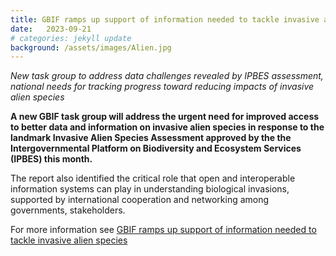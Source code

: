 ```yaml
---
title: GBIF ramps up support of information needed to tackle invasive alien species
date:   2023-09-21
# categories: jekyll update
background: /assets/images/Alien.jpg
---
```


*New task group to address data challenges revealed by IPBES assessment, national needs for tracking
progress toward reducing impacts of invasive alien species*

**A new GBIF task group will address the urgent need for improved access to better data and information on
  invasive alien species in response to the landmark Invasive Alien Species Assessment approved
  by the the Intergovernmental Platform on Biodiversity and Ecosystem Services (IPBES) this month.**

  The report also identified the critical role that open and interoperable information systems can play in understanding biological invasions,
  supported by international cooperation and networking among governments, stakeholders.

  For more information see [GBIF ramps up support of information needed to tackle invasive alien species](https://www.gbif.org/news/5z5ZYdbhG5CznrQjTZdKg7/gbif-ramps-up-support-of-information-needed-to-tackle-invasive-alien-species)
